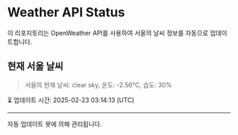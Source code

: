 
# Weather API Status

이 리포지토리는 OpenWeather API를 사용하여 서울의 날씨 정보를 자동으로 업데이트합니다.

## 현재 서울 날씨
> 서울의 현재 날씨: clear sky, 온도: -2.56°C, 습도: 30%

⏳ 업데이트 시간: 2025-02-23 03:14:13 (UTC)

---
자동 업데이트 봇에 의해 관리됩니다.
